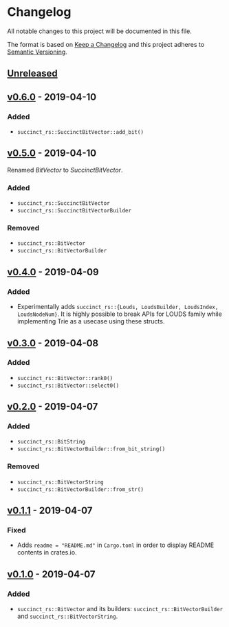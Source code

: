 # Changelog
All notable changes to this project will be documented in this file.

The format is based on [Keep a Changelog](http://keepachangelog.com/en/1.0.0/)
and this project adheres to [Semantic Versioning](http://semver.org/spec/v2.0.0.html).

## [Unreleased]

## [v0.6.0] - 2019-04-10

### Added
- `succinct_rs::SuccinctBitVector::add_bit()`

## [v0.5.0] - 2019-04-10
Renamed _BitVector_ to _SuccinctBitVector_.

### Added
- `succinct_rs::SuccinctBitVector`
- `succinct_rs::SuccinctBitVectorBuilder`

### Removed
- `succinct_rs::BitVector`
- `succinct_rs::BitVectorBuilder`

## [v0.4.0] - 2019-04-09

### Added
- Experimentally adds `succinct_rs::{Louds, LoudsBuilder, LoudsIndex, LoudsNodeNum}`. It is highly possible to break APIs for LOUDS family while implementing Trie as a usecase using these structs.

## [v0.3.0] - 2019-04-08

### Added
- `succinct_rs::BitVector::rank0()`
- `succinct_rs::BitVector::select0()`

## [v0.2.0] - 2019-04-07

### Added
- `succinct_rs::BitString`
- `succinct_rs::BitVectorBuilder::from_bit_string()`

### Removed
- `succinct_rs::BitVectorString`
- `succinct_rs::BitVectorBuilder::from_str()`

## [v0.1.1] - 2019-04-07

### Fixed
- Adds `readme = "README.md"` in `Cargo.toml` in order to display README contents in crates.io.

## [v0.1.0] - 2019-04-07

### Added
- `succinct_rs::BitVector` and its builders: `succinct_rs::BitVectorBuilder` and `succinct_rs::BitVectorString`.

[Unreleased]: https://github.com/laysakura/succinct.rs/compare/v0.6.0...HEAD
[v0.6.0]: https://github.com/laysakura/succinct.rs/compare/v0.5.0...v0.6.0
[v0.5.0]: https://github.com/laysakura/succinct.rs/compare/v0.4.0...v0.5.0
[v0.4.0]: https://github.com/laysakura/succinct.rs/compare/v0.3.0...v0.4.0
[v0.3.0]: https://github.com/laysakura/succinct.rs/compare/v0.2.0...v0.3.0
[v0.2.0]: https://github.com/laysakura/succinct.rs/compare/v0.1.1...v0.2.0
[v0.1.1]: https://github.com/laysakura/succinct.rs/compare/v0.1.0...v0.1.1
[v0.1.0]: https://github.com/laysakura/succinct.rs/compare/3d425b4...v0.1.0
